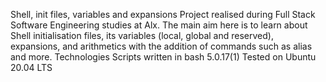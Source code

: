 Shell, init files, variables and expansions
Project realised during Full Stack Software Engineering studies at Alx. The main aim here is to learn about Shell initialisation files, its variables (local, global and reserved), expansions, and arithmetics with the addition of commands such as alias and more.
Technologies
Scripts written in bash 5.0.17(1)
Tested on Ubuntu 20.04 LTS
